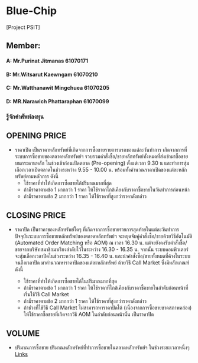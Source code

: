 # Blue-Chip
[Project PSIT]
## Member:
#### A: Mr.Purinat Jitmanas 61070171
#### B: Mr.Witsarut Kaewngam 61070210
#### C: Mr.Watthanawit Mingchuea 61070205
#### D: MR.Narawich Phattaraphan 61070099
### รู้จักคำศัพท์ลงทุน
## OPENING PRICE
* ราคาเปิด
เป็นราคาหลักทรัพย์ที่เกิดจากการซื้อขายรายการแรกของแต่ละวันทำการ เกิดจากการที่ระบบการซื้อขายของตลาดหลักทรัพย์ฯ รวบรวมคำสั่งซื้อ/ขายหลักทรัพย์ทั้งหมดที่ส่งเข้ามาซื้อขายบนกระดานหลัก ในช่วงเช้าก่อนเปิดตลาด (Pre-opening) ตั้งแต่เวลา 9.30 น และทำการสุ่มเลือกเวลาเปิดตลาดในช่วงระหว่าง 9.55 - 10.00 น. พร้อมทั้งคำนวณราคาเปิดของแต่ละหลักทรัพย์ตามหลักการ ดังนี้
  * ใช้ราคาที่ทำให้เกิดการซื้อขายได้ปริมาณมากที่สุด
  * ถ้ามีราคาตามข้อ 1 มากกว่า 1 ราคา ให้ใช้ราคาใกล้เคียงกับราคาซื้อขายในวันทำการก่อนหน้า
  * ถ้ามีราคาตามข้อ 2 มากกว่า 1 ราคา ให้ใช้ราคาที่สูงกว่าราคาดังกล่าว
## CLOSING PRICE
* ราคาปิด
เป็นราคาของหลักทรัพย์ใดๆ ที่เกิดจากการซื้อขายรายการสุดท้ายในแต่ละวันทำการ ปัจจุบันระบบการซื้อขายหลักทรัพย์ของตลาดหลักทรัพย์ฯ จะหยุดจับคู่คำสั่งซื้อ/ขายด้วยวิธีอัตโนมัติ (Automated Order Matching หรือ AOM) ณ เวลา 16.30 น. แต่จะยังคงรับคำสั่งซื้อ/ขายจากบริษัทสมาชิกมาเรียงลำดับไว้ในระหว่าง 16.30 - 16.35 น. จากนั้น ระบบคอมพิวเตอร์จะสุ่มเลือกเวลาปิดในช่วงระหว่าง 16.35 - 16.40 น. และนำคำสั่งซื้อ/ขายทั้งหมดที่ค้างในระบบจนถึงเวลาปิด มาคำนวณหาราคาปิดของแต่ละหลักทรัพย์ ด้วยวิธี Call Market ซึ่งมีหลักเกณฑ์ ดังนี้

  * ใช้ราคาที่ทำให้เกิดการซื้อขายได้ในปริมาณมากที่สุด
  * ถ้ามีราคาตามข้อ 1 มากกว่า 1 ราคา ให้ใช้ราคาที่ใกล้เคียงกับราคาซื้อขายในลำดับก่อนหน้าที่เริ่มใช้วิธี Call Market
  * ถ้ามีราคาตามข้อ 2 มากกว่า 1 ราคา ให้ใช้ราคาที่สูงกว่าราคาดังกล่าว
  * ถ้าช่วงที่ใช้วิธี Call Market ไม่สามารถหาราคาปิดได้ (เนื่องจากการซื้อขายขาดสภาพคล่อง) ให้ใช้ราคาซื้อขายที่เกิดจากวิธี AOM ในลำดับก่อนหน้านั้น เป็นราคาปิด 
## VOLUME
* ปริมาณการซื้อขาย
ปริมาณหลักทรัพย์ที่ทำการซื้อขายในตลาดหลักทรัพย์ฯ ในช่วงระยะเวลาหนึ่งๆ
[Links](https://www.set.or.th/set/education/glossary.do?language=th&country=TH#header)
